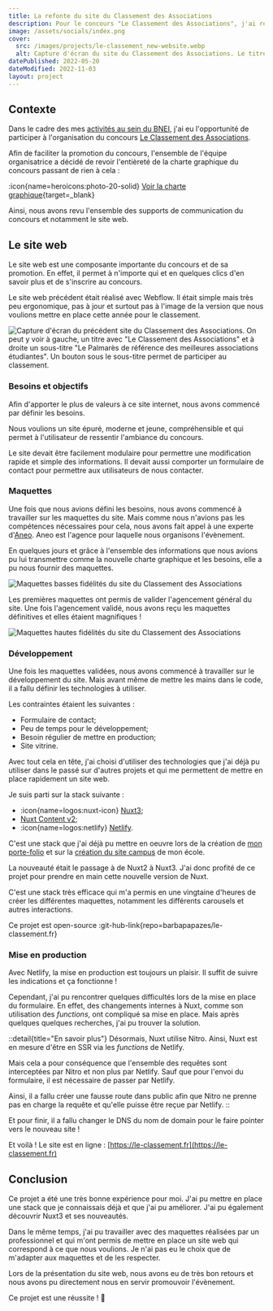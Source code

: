 ```yaml
---
title: La refonte du site du Classement des Associations
description: Pour le concours "Le Classement des Associations", j'ai réalisé le nouveau site web de l'événement avec l'aide d'une experte en UI/UX.
image: /assets/socials/index.png
cover:
  src: /images/projects/le-classement_new-website.webp
  alt: Capture d'écran du site du Classement des Associations. Le titre indique "Le Classement des Associations" et le sous-titre "Le concours national de référence qui recense et classe les meilleures associations étudiantes !"
datePublished: 2022-05-20
dateModified: 2022-11-03
layout: project
---
```


## Contexte

Dans le cadre des mes [activités au sein du BNEI](../experience/tresorier-bnei), j'ai eu l'opportunité de participer à l'organisation du concours [Le Classement des Associations](../4.experience/responsable-classement-des-associations.md).

Afin de faciliter la promotion du concours, l'ensemble de l'équipe organisatrice a décidé de revoir l'entièreté de la charte graphique du concours passant de rien à cela :

:icon{name=heroicons:photo-20-solid} [Voir la charte graphique](/pdf/projects/le-classement_charte-graphique.pdf){target=_blank}

Ainsi, nous avons revu l'ensemble des supports de communication du concours et notamment le site web.

## Le site web

Le site web est une composante importante du concours et de sa promotion. En effet, il permet à n'importe qui et en quelques clics d'en savoir plus et de s'inscrire au concours.

Le site web précédent était réalisé avec Webflow. Il était simple mais très peu ergonomique, pas à jour et surtout pas à l'image de la version que nous voulions mettre en place cette année pour le classement.

![Capture d'écran du précédent site du Classement des Associations. On peut y voir à gauche, un titre avec "Le Classement des Associations" et à droite un sous-titre "Le Palmarès de référence des meilleures associations étudiantes". Un bouton sous le sous-titre permet de participer au classement.](/images/projects/le-classement_previous-website.webp)

### Besoins et objectifs

Afin d'apporter le plus de valeurs à ce site internet, nous avons commencé par définir les besoins.

Nous voulions un site épuré, moderne et jeune, compréhensible et qui permet à l'utilisateur de ressentir l'ambiance du concours.

Le site devait être facilement modulaire pour permettre une modification rapide et simple des informations. Il devait aussi comporter un formulaire de contact pour permettre aux utilisateurs de nous contacter.

### Maquettes

Une fois que nous avions défini les besoins, nous avons commencé à travailler sur les maquettes du site. Mais comme nous n'avions pas les compétences nécessaires pour cela, nous avons fait appel à une experte d'[Aneo](https://aneo.eu/). Aneo est l'agence pour laquelle nous organisons l'évènement.

En quelques jours et grâce à l'ensemble des informations que nous avions pu lui transmettre comme la nouvelle charte graphique et les besoins, elle a pu nous fournir des maquettes.

![Maquettes basses fidélités du site du Classement des Associations](/images/projects/le-classement_maquettes-low.webp)

Les premières maquettes ont permis de valider l'agencement général du site. Une fois l'agencement validé, nous avons reçu les maquettes définitives et elles étaient magnifiques !

![Maquettes hautes fidélités du site du Classement des Associations](/images/projects/le-classement_maquettes-high.webp)

### Développement

Une fois les maquettes validées, nous avons commencé à travailler sur le développement du site. Mais avant même de mettre les mains dans le code, il a fallu définir les technologies à utiliser.

Les contraintes étaient les suivantes :

- Formulaire de contact;
- Peu de temps pour le développement;
- Besoin régulier de mettre en production;
- Site vitrine.

Avec tout cela en tête, j'ai choisi d'utiliser des technologies que j'ai déjà pu utiliser dans le passé sur d'autres projets et qui me permettent de mettre en place rapidement un site web.

Je suis parti sur la stack suivante :

- :icon{name=logos:nuxt-icon} [Nuxt3](https://v3.nuxtjs.org/);
- [Nuxt Content v2](https://content.nuxtjs.org/);
- :icon{name=logos:netlify} [Netlify](https://www.netlify.com/).

C'est une stack que j'ai déjà pu mettre en oeuvre lors de la création de [mon porte-folio](./mon-premier-vrai-porte-folio.md) et sur la [création du site campus](./creer-un-nouveau-site-campus.md) de mon école.

La nouveauté était le passage à de Nuxt2 à Nuxt3. J'ai donc profité de ce projet pour prendre en main cette nouvelle version de Nuxt.

C'est une stack très efficace qui m'a permis en une vingtaine d'heures de créer les différentes maquettes, notamment les différents carousels et autres interactions.

Ce projet est open-source :git-hub-link{repo=barbapapazes/le-classement.fr}

### Mise en production

Avec Netlify, la mise en production est toujours un plaisir. Il suffit de suivre les indications et ça fonctionne !

Cependant, j'ai pu rencontrer quelques difficultés lors de la mise en place du formulaire. En effet, des changements internes à Nuxt, comme son utilisation des _functions_, ont compliqué sa mise en place. Mais après quelques quelques recherches, j'ai pu trouver la solution.

::detail{title="En savoir plus"}
Désormais, Nuxt utilise Nitro. Ainsi, Nuxt est en mesure d'être en SSR via les _functions_ de Netlify.

Mais cela a pour conséquence que l'ensemble des requêtes sont interceptées par Nitro et non plus par Netlify. Sauf que pour l'envoi du formulaire, il est nécessaire de passer par Netlify.

Ainsi, il a fallu créer une fausse route dans public afin que Nitro ne prenne pas en charge la requête et qu'elle puisse être reçue par Netlify.
::

Et pour finir, il a fallu changer le DNS du nom de domain pour le faire pointer vers le nouveau site !

Et voilà ! Le site est en ligne : [https://le-classement.fr](https://le-classement.fr)

## Conclusion

Ce projet a été une très bonne expérience pour moi. J'ai pu mettre en place une stack que je connaissais déjà et que j'ai pu améliorer. J'ai pu également découvrir Nuxt3 et ses nouveautés.

Dans le même temps, j'ai pu travailler avec des maquettes réalisées par un professionnel et qui m'ont permis de mettre en place un site web qui correspond à ce que nous voulions. Je n'ai pas eu le choix que de m'adapter aux maquettes et de les respecter.

Lors de la présentation du site web, nous avons eu de très bon retours et nous avons pu directement nous en servir promouvoir l'évènement.

Ce projet est une réussite ! 🎉

